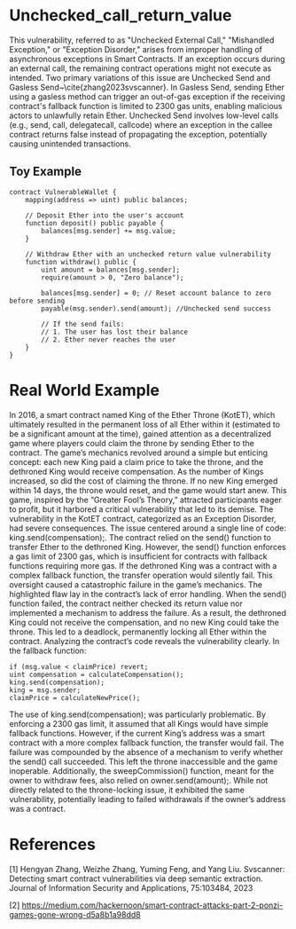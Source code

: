 # Unchecked_call_return_value
This vulnerability, referred to as "Unchecked External Call," "Mishandled Exception," or "Exception Disorder," arises from improper handling of asynchronous exceptions in Smart Contracts. If an exception occurs during an external call, the remaining contract operations might not execute as intended. Two primary variations of this issue are Unchecked Send and Gasless Send~\cite{zhang2023svscanner}. In Gasless Send, sending Ether using a gasless method can trigger an out-of-gas exception if the receiving contract's fallback function is limited to 2300 gas units, enabling malicious actors to unlawfully retain Ether. Unchecked Send involves low-level calls (e.g., send, call, delegatecall, callcode) where an exception in the callee contract returns false instead of propagating the exception, potentially causing unintended transactions.

## Toy Example
```Solidity
contract VulnerableWallet {
    mapping(address => uint) public balances;
    
    // Deposit Ether into the user's account
    function deposit() public payable {
        balances[msg.sender] += msg.value;
    }
    
    // Withdraw Ether with an unchecked return value vulnerability
    function withdraw() public {
        uint amount = balances[msg.sender];
        require(amount > 0, "Zero balance");
        
        balances[msg.sender] = 0; // Reset account balance to zero before sending
        payable(msg.sender).send(amount); //Unchecked send success
        
        // If the send fails:
        // 1. The user has lost their balance
        // 2. Ether never reaches the user
    }
}
```
# Real World Example
In 2016, a smart contract named King of the Ether Throne (KotET), which ultimately resulted in the permanent loss of all Ether within it (estimated to be a significant amount at the time), gained attention as a decentralized game where players could claim the throne by sending Ether to the contract. The game’s mechanics revolved around a simple but enticing concept: each new King paid a claim price to take the throne, and the dethroned King would receive compensation. As the number of Kings increased, so did the cost of claiming the throne. If no new King emerged within 14 days, the throne would reset, and the game would start anew. This game, inspired by the “Greater Fool’s Theory,” attracted participants eager to profit, but it harbored a critical vulnerability that led to its demise.
The vulnerability in the KotET contract, categorized as an Exception Disorder, had severe consequences. The issue centered around a single line of code: king.send(compensation);. The contract relied on the send() function to transfer Ether to the dethroned King. However, the send() function enforces a gas limit of 2300 gas, which is insufficient for contracts with fallback functions requiring more gas. If the dethroned King was a contract with a complex fallback function, the transfer operation would silently fail. This oversight caused a catastrophic failure in the game’s mechanics.
The highlighted flaw lay in the contract’s lack of error handling. When the send() function failed, the contract neither checked its return value nor implemented a mechanism to address the failure. As a result, the dethroned King could not receive the compensation, and no new King could take the throne. This led to a deadlock, permanently locking all Ether within the contract. Analyzing the contract’s code reveals the vulnerability clearly. In the fallback function:
 ```Solidity
if (msg.value < claimPrice) revert;
uint compensation = calculateCompensation();        
king.send(compensation);
king = msg.sender;
claimPrice = calculateNewPrice();
```
The use of king.send(compensation); was particularly problematic. By enforcing a 2300 gas limit, it assumed that all Kings would have simple fallback functions. However, if the current King’s address was a smart contract with a more complex fallback function, the transfer would fail. The failure was compounded by the absence of a mechanism to verify whether the send() call succeeded. This left the throne inaccessible and the game inoperable.
Additionally, the sweepCommission() function, meant for the owner to withdraw fees, also relied on owner.send(amount);. While not directly related to the throne-locking issue, it exhibited the same vulnerability, potentially leading to failed withdrawals if the owner’s address was a contract.

# References
[1] Hengyan Zhang, Weizhe Zhang, Yuming Feng, and Yang Liu. Svscanner: Detecting smart contract vulnerabilities via deep semantic extraction. Journal of Information Security and Applications, 75:103484, 2023

[2] https://medium.com/hackernoon/smart-contract-attacks-part-2-ponzi-games-gone-wrong-d5a8b1a98dd8


